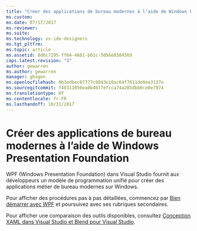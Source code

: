 ```yaml
---
title: "Créer des applications de bureau modernes à l’aide de Windows Presentation Foundation | Microsoft Docs"
ms.custom: 
ms.date: 07/17/2017
ms.reviewer: 
ms.suite: 
ms.technology: vs-ide-designers
ms.tgt_pltfrm: 
ms.topic: article
ms.assetid: 8d6c7295-ff64-4681-b01c-5056e8504569
caps.latest.revision: "3"
author: gewarren
ms.author: gewarren
manager: ghogen
ms.openlocfilehash: 0b3edbec07777c8843e10ac64f7611de0ee3137e
ms.sourcegitcommit: f40311056ea0b4677efcca74a285dbb0ce0e7974
ms.translationtype: HT
ms.contentlocale: fr-FR
ms.lasthandoff: 10/31/2017
---
```

# <a name="create-modern-desktop-applications-with-windows-presentation-foundation"></a>Créer des applications de bureau modernes à l’aide de Windows Presentation Foundation

WPF (Windows Presentation Foundation) dans Visual Studio fournit aux développeurs un modèle de programmation unifié pour créer des applications métier de bureau modernes sur Windows.  

Pour afficher des procédures pas à pas détaillées, commencez par [Bien démarrer avec WPF](../designers/getting-started-with-wpf.md) et poursuivez avec ses rubriques secondaires.

Pour afficher une comparaison des outils disponibles, consultez [Conception XAML dans Visual Studio et Blend pour Visual Studio](../designers/designing-xaml-in-visual-studio.md).